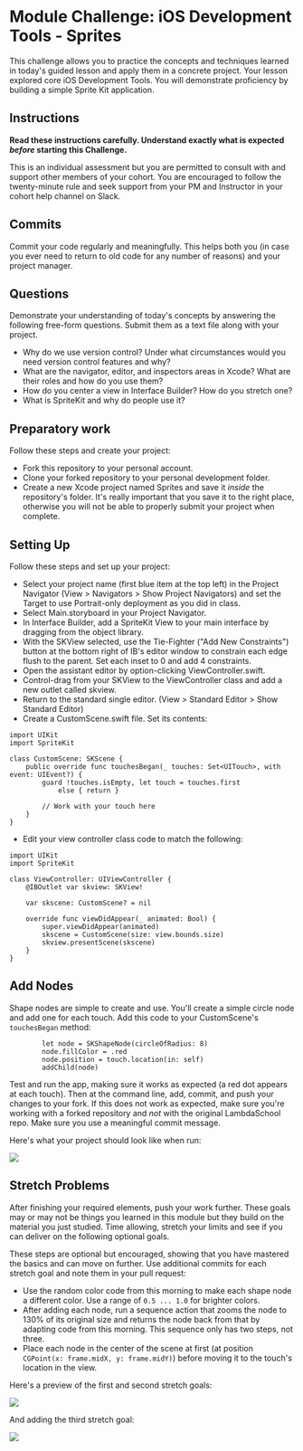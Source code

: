 # Module Challenge: iOS Development Tools - Sprites

This challenge allows you to practice the concepts and techniques learned in today's guided lesson and apply them in a concrete project. Your lesson explored core iOS Development Tools. You will demonstrate proficiency by building a simple Sprite Kit application.

## Instructions

**Read these instructions carefully. Understand exactly what is expected _before_ starting this Challenge.**

This is an individual assessment but you are permitted to consult with and support other members of your cohort. You are encouraged to follow the twenty-minute rule and seek support from your PM and Instructor in your cohort help channel on Slack. 

## Commits

Commit your code regularly and meaningfully. This helps both you (in case you ever need to return to old code for any number of reasons) and your project manager.

## Questions

Demonstrate your understanding of today's concepts by answering the following free-form questions. Submit them as a text file along with your project.

* Why do we use version control? Under what circumstances would you need version control features and why?
* What are the navigator, editor, and inspectors areas in Xcode? What are their roles and how do you use them?
* How do you center a view in Interface Builder? How do you stretch one?
* What is SpriteKit and why do people use it?


## Preparatory work

Follow these steps and create your project:

- Fork this repository to your personal account.
- Clone your forked repository to your personal development folder.
- Create a new Xcode project named Sprites and save it *inside* the repository's folder. It's really important that you save it to the right place, otherwise you will not be able to properly submit your project when complete.

## Setting Up

Follow these steps and set up your project:

- Select your project name (first blue item at the top left) in the Project Navigator (View > Navigators > Show Project Navigators) and set the Target to use Portrait-only deployment as you did in class.
- Select Main.storyboard in your Project Navigator.
- In Interface Builder, add a SpriteKit View to your main interface by dragging from the object library.
- With the SKView selected, use the Tie-Fighter ("Add New Constraints") button at the bottom right of IB's editor window to constrain each edge flush to the parent. Set each inset to 0 and add 4 constraints.
- Open the assistant editor by option-clicking ViewController.swift.
- Control-drag from your SKView to the ViewController class and add a new outlet called skview.
- Return to the standard single editor. (View > Standard Editor > Show Standard Editor)
- Create a CustomScene.swift file. Set its contents:

```
import UIKit
import SpriteKit

class CustomScene: SKScene {
    public override func touchesBegan(_ touches: Set<UITouch>, with event: UIEvent?) {
        guard !touches.isEmpty, let touch = touches.first
            else { return }
        
        // Work with your touch here
    }
}
```

- Edit your view controller class code to match the following:

```
import UIKit
import SpriteKit

class ViewController: UIViewController {
    @IBOutlet var skview: SKView!
    
    var skscene: CustomScene? = nil
    
    override func viewDidAppear(_ animated: Bool) {
        super.viewDidAppear(animated)
        skscene = CustomScene(size: view.bounds.size)
        skview.presentScene(skscene)
    }
}
```

## Add Nodes

Shape nodes are simple to create and use. You'll create a simple circle node and add one for each touch. Add this code to your CustomScene's `touchesBegan` method:

```
        let node = SKShapeNode(circleOfRadius: 8)
        node.fillColor = .red
        node.position = touch.location(in: self)
        addChild(node)
```

Test and run the app, making sure it works as expected (a red dot appears at each touch). Then at the command line, add, commit, and push your changes to your fork. If this does not work as expected, make sure you're working with a forked repository and _not_ with the original LambdaSchool repo. Make sure you use a meaningful commit message.

Here's what your project should look like when run:

![](Previews/Preview1.gif)


## Stretch Problems

After finishing your required elements, push your work further. These goals may or may not be things you learned in this module but they build on the material you just studied. Time allowing, stretch your limits and see if you can deliver on the following optional goals.

These steps are optional but encouraged, showing that you have mastered the basics and can move on further. Use additional commits for each stretch goal and note them in your pull request:

* Use the random color code from this morning to make each shape node a different color. Use a range of `0.5 ... 1.0` for brighter colors.
* After adding each node, run a sequence action that zooms the node to 130% of its original size and returns the node back from that by adapting code from this morning. This sequence only has two steps, not three.
* Place each node in the center of the scene at first (at position `CGPoint(x: frame.midX, y: frame.midY)`) before moving it to the touch's location in the view.

Here's a preview of the first and second stretch goals:

![](Previews/Preview2.gif)

And adding the third stretch goal:

![](Previews/Preview3.gif)



